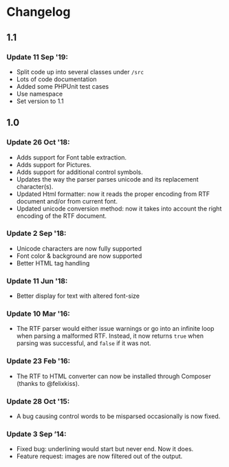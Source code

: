 # Changelog

## 1.1

### Update 11 Sep '19:
- Split code up into several classes under `/src`
- Lots of code documentation
- Added some PHPUnit test cases
- Use namespace
- Set version to 1.1

## 1.0

### Update 26 Oct '18:

- Adds support for Font table extraction.
- Adds support for Pictures.
- Adds support for additional control symbols.
- Updates the way the parser parses unicode and its replacement character(s).
- Updated Html formatter: now it reads the proper encoding from RTF 
  document and/or from current font.
- Updated unicode conversion method: now it takes into account the 
  right encoding of the RTF document.

### Update 2 Sep '18:

- Unicode characters are now fully supported
- Font color & background are now supported
- Better HTML tag handling

### Update 11 Jun '18:

- Better display for text with altered font-size 

### Update 10 Mar '16:

- The RTF parser would either issue warnings or go into an infinite 
  loop when parsing a malformed RTF. Instead, it now returns `true` when 
  parsing was successful, and `false` if it was not.

### Update 23 Feb '16:

- The RTF to HTML converter can now be installed through Composer 
  (thanks to @felixkiss).

### Update 28 Oct '15:

- A bug causing control words to be misparsed occasionally is now fixed.

### Update 3 Sep ’14:

- Fixed bug: underlining would start but never end. Now it does.
- Feature request: images are now filtered out of the output.
